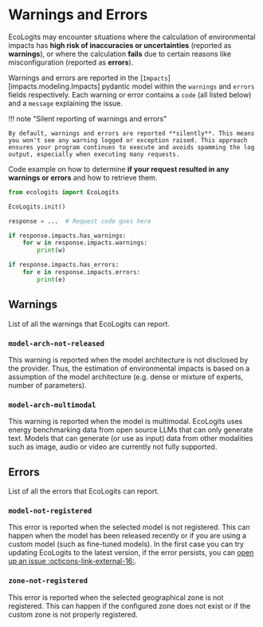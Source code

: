 # Warnings and Errors

EcoLogits may encounter situations where the calculation of environmental impacts has **high risk of inaccuracies or uncertainties** (reported as **warnings**), or where the calculation **fails** due to certain reasons like misconfiguration (reported as **errors**).

Warnings and errors are reported in the [`Impacts`][impacts.modeling.Impacts] pydantic model within the `warnings` and `errors` fields respectively. Each warning or error contains a `code` (all listed below) and a `message` explaining the issue.

!!! note "Silent reporting of warnings and errors"

    By default, warnings and errors are reported **silently**. This means you won't see any warning logged or exception raised. This approach ensures your program continues to execute and avoids spamming the log output, especially when executing many requests.

Code example on how to determine **if your request resulted in any warnings or errors** and how to retrieve them.

```python
from ecologits import EcoLogits

EcoLogits.init()

response = ...  # Request code goes here

if response.impacts.has_warnings:
    for w in response.impacts.warnings:
        print(w)

if response.impacts.has_errors:
    for e in response.impacts.errors:
        print(e)
```


## Warnings

List of all the warnings that EcoLogits can report. 

### `model-arch-not-released`

This warning is reported when the model architecture is not disclosed by the provider. Thus, the estimation of environmental impacts is based on a assumption of the model architecture (e.g. dense or mixture of experts, number of parameters).

### `model-arch-multimodal`

This warning is reported when the model is multimodal. EcoLogits uses energy benchmarking data from open source LLMs that can only generate text. Models that can generate (or use as input) data from other modalities such as image, audio or video are currently not fully supported.


## Errors

List of all the errors that EcoLogits can report.

### `model-not-registered`

This error is reported when the selected model is not registered. This can happen when the model has been released recently or if you are using a custom model (such as fine-tuned models). In the first case you can try updating EcoLogits to the latest version, if the error persists, you can [open up an issue :octicons-link-external-16:](https://github.com/genai-impact/ecologits/issues/new?assignees=&labels=bug&projects=&template=bug_report.yml).

### `zone-not-registered`

This error is reported when the selected geographical zone is not registered. This can happen if the configured zone does not exist or if the custom zone is not properly registered.
